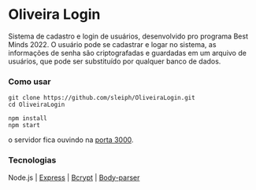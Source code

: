 # Oliveira Login

Sistema de cadastro e login de usuários, desenvolvido pro programa Best Minds 2022. O usuário pode se cadastrar e logar no sistema, as informações de senha são criptografadas e guardadas em um arquivo de usuários, que pode ser substituído por qualquer banco de dados.

### Como usar
```shell
git clone https://github.com/sleiph/OliveiraLogin.git
cd OliveiraLogin
```
```shell
npm install
npm start
```

o servidor fica ouvindo na [porta 3000](http://localhost:3000/).

### Tecnologias
Node.js | [Express](https://www.npmjs.com/package/express) | [Bcrypt](https://www.npmjs.com/package/bcrypt) | [Body-parser](https://www.npmjs.com/package/body-parser)
